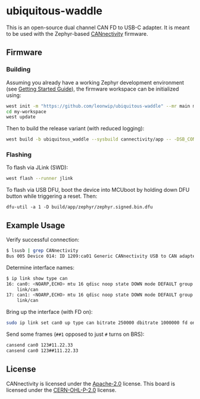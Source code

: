 # ubiquitous-waddle

This is an open-source dual channel CAN FD to USB-C adapter. It is meant to be
used with the Zephyr-based [CANnectivity][1] firmware.

## Firmware

### Building

Assuming you already have a working Zephyr development environment (see
[Getting Started Guide][2]), the firmware workspace can be initialized using:
```sh
west init -m "https://github.com/leonwip/ubiquitous-waddle" --mr main my-workspace
cd my-workspace
west update
```

Then to build the release variant (with reduced logging):
```sh
west build -b ubiquitous_waddle --sysbuild cannectivity/app -- -DSB_CONF_FILE=sysbuild-dfu.conf -DFILE_SUFFIX=release
```

### Flashing

To flash via JLink (SWD):
```sh
west flash --runner jlink
```

To flash via USB DFU, boot the device into MCUboot by holding down DFU button
while triggering a reset. Then:
```
dfu-util -a 1 -D build/app/zephyr/zephyr.signed.bin.dfu
```

## Example Usage

Verify successful connection:
```sh
$ lsusb | grep CANnectivity
Bus 005 Device 014: ID 1209:ca01 Generic CANnectivity USB to CAN adapter
```

Determine interface names:
```sh
$ ip link show type can
16: can0: <NOARP,ECHO> mtu 16 qdisc noop state DOWN mode DEFAULT group default qlen 10
    link/can
17: can1: <NOARP,ECHO> mtu 16 qdisc noop state DOWN mode DEFAULT group default qlen 10
    link/can
```

Bring up the interface (with FD on):
```sh
sudo ip link set can0 up type can bitrate 250000 dbitrate 1000000 fd on
```

Send some frames (`##1` opposed to just `#` turns on BRS):
```sh
cansend can0 123#11.22.33
cansend can0 123##111.22.33
```

## License

CANnectivity is licensed under the [Apache-2.0][3] license. This board is
licensed under the [CERN-OHL-P-2.0](./LICENSE) license.

[1]: https://github.com/CANnectivity/cannectivity
[2]: https://docs.zephyrproject.org/latest/develop/getting_started/index.html
[3]: https://github.com/CANnectivity/cannectivity/blob/main/LICENSE
